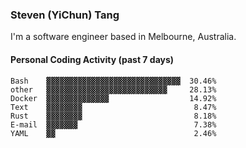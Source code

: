 ### Steven (YiChun) Tang

I'm a software engineer based in Melbourne, Australia.

#### Personal Coding Activity (past 7 days)
```
Bash    ▓▓▓▓▓▓▓▓▓▓▓▓▓▓▓▓▓▓▓▓▓▓▓▓▓▓▓▓▓▓  30.46%
other   ▓▓▓▓▓▓▓▓▓▓▓▓▓▓▓▓▓▓▓▓▓▓▓▓▓▓▓     28.13%
Docker  ▓▓▓▓▓▓▓▓▓▓▓▓▓▓                  14.92%
Text    ▓▓▓▓▓▓▓▓                         8.47%
Rust    ▓▓▓▓▓▓▓▓                         8.18%
E-mail  ▓▓▓▓▓▓▓                          7.38%
YAML    ▓▓                               2.46%
```
